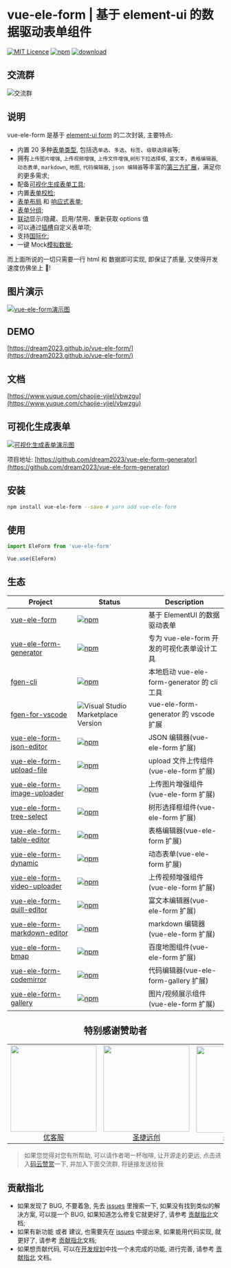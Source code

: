 # vue-ele-form | 基于 element-ui 的数据驱动表单组件

[![MIT Licence](https://img.shields.io/npm/l/vue-ele-form.svg)](https://img.shields.io/apm/l/vue-ele-form.svg)
[![npm](https://img.shields.io/npm/v/vue-ele-form.svg)](https://www.npmjs.com/package/vue-ele-form)
[![download](https://img.shields.io/npm/dt/vue-ele-form)](https://npmcharts.com/compare/vue-ele-form?minimal=true)

## 交流群

![交流群](https://i.loli.net/2020/02/07/MmY1u7f4wR3igcB.jpg)

## 说明

vue-ele-form 是基于 [element-ui form](https://element.eleme.cn/#/zh-CN/component/form) 的二次封装, 主要特点:

- 内置 20 多种[表单类型](https://www.yuque.com/chaojie-vjiel/vbwzgu/kz163g), 包括选`单选`、`多选`、`标签`、`级联选择器`等;
- 拥有`上传图片增强`, `上传视频增强`, `上传文件增强`,`树形下拉选择框`, `富文本`，`表格编辑器`, `动态表单`, `markdown`, `地图`, `代码编辑器`, `json 编辑器`等丰富的[第三方扩展](https://www.yuque.com/chaojie-vjiel/vbwzgu/inlpxy)，满足你的更多需求;
- 配备[可视化生成表单工具](https://github.com/dream2023/vue-ele-form-generator);
- 内置[表单校检](https://www.yuque.com/chaojie-vjiel/vbwzgu/dyw8a7#GLim1);
- [表单布局](https://www.yuque.com/chaojie-vjiel/vbwzgu/iw5dzf#uuQkg) 和 [响应式表单](https://www.yuque.com/chaojie-vjiel/vbwzgu/yadlgw);
- [表单分组](https://www.yuque.com/chaojie-vjiel/vbwzgu/ue72yy);
- [联动](https://www.yuque.com/chaojie-vjiel/vbwzgu/rgenav)显示/隐藏、启用/禁用、重新获取 options 值
- 可以通过[插槽](https://www.yuque.com/chaojie-vjiel/vbwzgu/cmerhn)自定义表单项;
- 支持[国际化](https://www.yuque.com/chaojie-vjiel/vbwzgu/gh11wg);
- 一键 Mock[模拟数据](https://www.yuque.com/chaojie-vjiel/vbwzgu/ugbzgz);

而上面所说的一切只需要一行 html 和 数据即可实现, 即保证了质量, 又使得开发速度仿佛坐上 🚀!

## 图片演示

[![vue-ele-form演示图](https://s2.ax1x.com/2020/01/31/13x2If.gif)](https://dream2023.github.io/vue-ele-form/)

## DEMO

[https://dream2023.github.io/vue-ele-form/](https://dream2023.github.io/vue-ele-form/)

## 文档

[https://www.yuque.com/chaojie-vjiel/vbwzgu](https://www.yuque.com/chaojie-vjiel/vbwzgu)

## 可视化生成表单

[![可视化生成表单演示图](https://s1.ax1x.com/2020/03/17/8UJqhT.gif)](https://dream2023.gitee.io/vue-ele-form-generator/)

项目地址: [https://github.com/dream2023/vue-ele-form-generator](https://github.com/dream2023/vue-ele-form-generator)

## 安装

```bash
npm install vue-ele-form --save # yarn add vue-ele-form
```

## 使用

```js
import EleForm from 'vue-ele-form'

Vue.use(EleForm)
```

## 生态

| Project                                                                                          | Status                                                                                                                         | Description                                 |
| ------------------------------------------------------------------------------------------------ | ------------------------------------------------------------------------------------------------------------------------------ | ------------------------------------------- |
| [vue-ele-form](https://github.com/dream2023/vue-ele-form)                                        | [![npm](https://img.shields.io/npm/v/vue-ele-form)](https://github.com/dream2023/vue-ele-form)                                 | 基于 ElementUI 的数据驱动表单               |
| [vue-ele-form-generator](https://github.com/dream2023/vue-ele-form-generator)                    | [![npm](https://img.shields.io/npm/v/vue-ele-form-generator)](https://github.com/dream2023/vue-ele-form-generator)             | 专为 vue-ele-form 开发的可视化表单设计工具  |
| [fgen-cli](https://github.com/dream2023/fgen-cli)                                                | [![npm](https://img.shields.io/npm/v/fgen-cli)](https://github.com/dream2023/fgen-cli)                                         | 本地启动 vue-ele-form-generator 的 cli 工具 |
| [fgen-for-vscode](https://marketplace.visualstudio.com/items?itemName=dream2023.fgen-for-vscode) | ![Visual Studio Marketplace Version](https://img.shields.io/visual-studio-marketplace/v/dream2023.fgen-for-vscode)             | vue-ele-form-generator 的 vscode 扩展       |
| [vue-ele-form-json-editor](https://github.com/dream2023/vue-ele-form-json-editor)                | [![npm](https://img.shields.io/npm/v/vue-ele-form-json-editor)](https://github.com/dream2023/vue-ele-form-json-editor)         | JSON 编辑器(vue-ele-form 扩展)              |
| [vue-ele-form-upload-file](https://github.com/dream2023/vue-ele-form-upload-file)                | [![npm](https://img.shields.io/npm/v/vue-ele-form-upload-file)](https://github.com/dream2023/vue-ele-form-upload-file)         | upload 文件上传组件(vue-ele-form 扩展)      |
| [vue-ele-form-image-uploader](https://github.com/dream2023/vue-ele-form-image-uploader)          | [![npm](https://img.shields.io/npm/v/vue-ele-form-image-uploader)](https://github.com/dream2023/vue-ele-form-image-uploader)   | 上传图片增强组件(vue-ele-form 扩展)         |
| [vue-ele-form-tree-select](https://github.com/dream2023/vue-ele-form-tree-select)                | [![npm](https://img.shields.io/npm/v/vue-ele-form-tree-select)](https://github.com/dream2023/vue-ele-form-tree-select)         | 树形选择框组件(vue-ele-form 扩展)           |
| [vue-ele-form-table-editor](https://github.com/dream2023/vue-ele-form-table-editor)              | [![npm](https://img.shields.io/npm/v/vue-ele-form-table-editor)](https://github.com/dream2023/vue-ele-form-table-editor)       | 表格编辑器(vue-ele-form 扩展)               |
| [vue-ele-form-dynamic](https://github.com/dream2023/vue-ele-form-dynamic)                        | [![npm](https://img.shields.io/npm/v/vue-ele-form-dynamic)](https://github.com/dream2023/vue-ele-form-dynamic)                 | 动态表单(vue-ele-form 扩展)                 |
| [vue-ele-form-video-uploader](https://github.com/dream2023/vue-ele-form-video-uploader)          | [![npm](https://img.shields.io/npm/v/vue-ele-form-video-uploader)](https://github.com/dream2023/vue-ele-form-video-uploader)   | 上传视频增强组件(vue-ele-form 扩展)         |
| [vue-ele-form-quill-editor](https://github.com/dream2023/vue-ele-form-quill-editor)              | [![npm](https://img.shields.io/npm/v/vue-ele-form-quill-editor)](https://github.com/dream2023/vue-ele-form-quill-editor)       | 富文本编辑器(vue-ele-form 扩展)             |
| [vue-ele-form-markdown-editor](https://github.com/dream2023/vue-ele-form-markdown-editor)        | [![npm](https://img.shields.io/npm/v/vue-ele-form-markdown-editor)](https://github.com/dream2023/vue-ele-form-markdown-editor) | markdown 编辑器(vue-ele-form 扩展)          |
| [vue-ele-form-bmap](https://github.com/dream2023/vue-ele-form-bmap)                              | [![npm](https://img.shields.io/npm/v/vue-ele-form-bmap)](https://github.com/dream2023/vue-ele-form-bmap)                       | 百度地图组件(vue-ele-form 扩展)             |
| [vue-ele-form-codemirror](https://github.com/dream2023/vue-ele-form-codemirror)                  | [![npm](https://img.shields.io/npm/v/vue-ele-form-codemirror)](https://github.com/dream2023/vue-ele-form-codemirror)           | 代码编辑器(vue-ele-form-gallery 扩展)       |
| [vue-ele-form-gallery](https://github.com/dream2023/vue-ele-form-gallery)                        | [![npm](https://img.shields.io/npm/v/vue-ele-form-gallery)](https://github.com/dream2023/vue-ele-form-gallery)                 | 图片/视频展示组件(vue-ele-form 扩展)        |

<h2 align="center">特别感谢赞助者</h2>
<!--platinum start-->
<table>
  <tbody>
    <tr>
      <td align="center" valign="middle">
        <a href="http://www.youkefu.cn" target="_blank">
          <img width="200px" src="https://portrait.gitee.com/uploads/avatars/user/400/1200081_ukewo_admin_1578945969.png">
          <div>优客服</div>
        </a>
      </td>
      <td align="center" valign="middle">
        <a href="http://www.sagedoit.com/" target="_blank">
          <img width="200px" src="https://i.loli.net/2020/02/10/capiUTAPgCWvLkM.png">
          <div>圣捷远创</div>
        </a>
      </td>
      <td align="center" valign="middle">
        <a href="https://github.com/DamonNie" target="_blank">
          <img width="200px" src="https://avatars2.githubusercontent.com/u/16314117?s=460&v=4">
          <div>damonnie</div>
        </a>
      </td>
      <td align="center" valign="middle">
        <a href="https://github.com/xzusoft" target="_blank">
          <img width="200px" src="https://avatars3.githubusercontent.com/u/12249515?s=460&v=4">
          <div>xzusoft</div>
        </a>
      </td>
      <td align="center" valign="middle">
        <a href="https://gitee.com/ahiris_seeenter" target="_blank">
          <img width="200px" src="https://portrait.gitee.com/uploads/avatars/user/751/2253945_ahiris_seeenter_1597720904.png!avatar200">
          <div>seeenter</div>
        </a>
      </td>
    </tr><tr></tr>
  </tbody>
</table>
<!--platinum end-->

> 如果您觉得对您有所帮助, 可以请作者喝一杯咖啡, 让开源走的更远, 点击进入[码云赞赏](https://gitee.com/dream2023/vue-ele-form-generator)一下, 并加入下面交流群, 将链接发送给我

## 贡献指北

- 如果发现了 BUG, 不要着急, 先去 [issues](https://github.com/dream2023/vue-ele-form/issues) 里搜索一下, 如果没有找到类似的解决方案, 可以提一个 BUG, 如果知道怎么修复它就更好了, 请参考 [贡献指北](./CONTRIBUTING.md)文档;
- 如果有新功能 或者 建议, 也需要先在 [issues](https://github.com/dream2023/vue-ele-form/issues) 中提出来, 如果能用代码实现, 就更好了, 请参考 [贡献指北](./CONTRIBUTING.md)文档;
- 如果想贡献代码, 可以在[开发规划](https://github.com/dream2023/vue-ele-form/projects)中找一个未完成的功能, 进行完善, 请参考 [贡献指北](./CONTRIBUTING.md) 文档。
